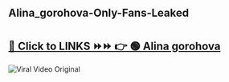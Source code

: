 
 ## Alina_gorohova-Only-Fans-Leaked

# <h2><a href="https://clipsfans.com/Alina_gorohova&ref=git">🔗 Click to LINKS ⏩⏩ 👉 🟢 Alina gorohova </a></h2>

<a href="https://clipsfans.com/Alina_gorohova&ref=git" rel="nofollow" data-target="animated-image.originalLink"><img src="https://i.ibb.co.com/xMMVF88/686577567.gif" alt="Viral Video Original" style="max-width: 100%; display: inline-block;" data-target="animated-image.originalImage"></a>
